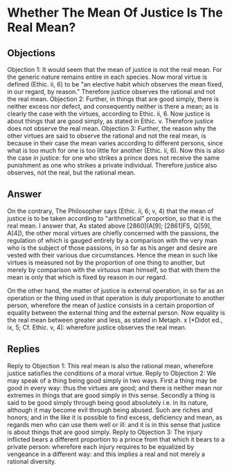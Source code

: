# Whether The Mean Of Justice Is The Real Mean?
## Objections
Objection 1: It would seem that the mean of justice is not the real mean. For the generic nature remains entire in each species. Now moral virtue is defined (Ethic. ii, 6) to be "an elective habit which observes the mean fixed, in our regard, by reason." Therefore justice observes the rational and not the real mean.
Objection 2: Further, in things that are good simply, there is neither excess nor defect, and consequently neither is there a mean; as is clearly the case with the virtues, according to Ethic. ii, 6. Now justice is about things that are good simply, as stated in Ethic. v. Therefore justice does not observe the real mean.
Objection 3: Further, the reason why the other virtues are said to observe the rational and not the real mean, is because in their case the mean varies according to different persons, since what is too much for one is too little for another (Ethic. ii, 6). Now this is also the case in justice: for one who strikes a prince does not receive the same punishment as one who strikes a private individual. Therefore justice also observes, not the real, but the rational mean.
## Answer
On the contrary, The Philosopher says (Ethic. ii, 6; v, 4) that the mean of justice is to be taken according to "arithmetical" proportion, so that it is the real mean.
I answer that, As stated above [2860](A[9]; [2861]FS, Q[59], A[4]), the other moral virtues are chiefly concerned with the passions, the regulation of which is gauged entirely by a comparison with the very man who is the subject of those passions, in so far as his anger and desire are vested with their various due circumstances. Hence the mean in such like virtues is measured not by the proportion of one thing to another, but merely by comparison with the virtuous man himself, so that with them the mean is only that which is fixed by reason in our regard.

On the other hand, the matter of justice is external operation, in so far as an operation or the thing used in that operation is duly proportionate to another person, wherefore the mean of justice consists in a certain proportion of equality between the external thing and the external person. Now equality is the real mean between greater and less, as stated in Metaph. x [*Didot ed., ix, 5; Cf. Ethic. v, 4]: wherefore justice observes the real mean.
## Replies
Reply to Objection 1: This real mean is also the rational mean, wherefore justice satisfies the conditions of a moral virtue.
Reply to Objection 2: We may speak of a thing being good simply in two ways. First a thing may be good in every way: thus the virtues are good; and there is neither mean nor extremes in things that are good simply in this sense. Secondly a thing is said to be good simply through being good absolutely i.e. in its nature, although it may become evil through being abused. Such are riches and honors; and in the like it is possible to find excess, deficiency and mean, as regards men who can use them well or ill: and it is in this sense that justice is about things that are good simply.
Reply to Objection 3: The injury inflicted bears a different proportion to a prince from that which it bears to a private person: wherefore each injury requires to be equalized by vengeance in a different way: and this implies a real and not merely a rational diversity.